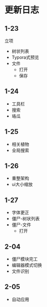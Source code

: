 # 更新日志
## 1-23
立项
- 树状列表
- Typora式预览
- 文件
    - 打开
    - 保存

## 1-24
- 工具栏
- 搜索
- 珞瓜

## 1-25
- 相关植物
- 全局搜索

## 1-26
- 重整架构
- ui大小缩放

## 1-27
- 字体更正
- 僵尸-树状列表
- 僵尸-文件
    - 打开

## 2-04
- 僵尸模块完工
- 编辑器模式切换
- 文件识别

## 2-05
- 自动应用